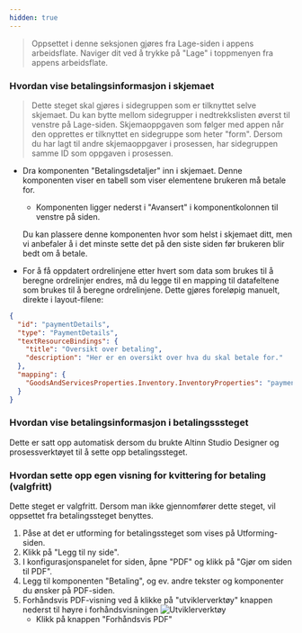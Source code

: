 ```yaml
---
hidden: true
---
```


>Oppsettet i denne seksjonen gjøres fra Lage-siden i appens arbeidsflate. Naviger dit ved å trykke på "Lage" i toppmenyen
>fra appens arbeidsflate.

### Hvordan vise betalingsinformasjon i skjemaet

> Dette steget skal gjøres i sidegruppen som er tilknyttet selve skjemaet. Du kan bytte mellom sidegrupper i 
> nedtrekkslisten øverst til venstre på Lage-siden. Skjemaoppgaven som følger med appen når den opprettes er tilknyttet
> en sidegruppe som heter "form". Dersom du har lagt til andre skjemaoppgaver i prosessen, har sidegruppen samme ID som
> oppgaven i prosessen.

- Dra komponenten "Betalingsdetaljer" inn i skjemaet. Denne komponenten viser en tabell som viser elementene brukeren må betale for.
  - Komponenten ligger nederst i "Avansert" i komponentkolonnen til venstre på siden. 

  Du kan plassere denne komponenten hvor som helst i skjemaet ditt, men vi anbefaler å i det minste sette det på den siste 
  siden før brukeren blir bedt om å betale.

- For å få oppdatert ordrelinjene etter hvert som data som brukes til å beregne ordrelinjer endres, må du legge til en mapping til
datafeltene som brukes til å beregne ordrelinjene. Dette gjøres foreløpig manuelt, direkte i layout-filene:

```json
{
  "id": "paymentDetails",
  "type": "PaymentDetails",
  "textResourceBindings": {
    "title": "Oversikt over betaling",
    "description": "Her er en oversikt over hva du skal betale for."
  },
  "mapping": {
    "GoodsAndServicesProperties.Inventory.InventoryProperties": "paymentDetails"
  }
}
```

### Hvordan vise betalingsinformasjon i betalingsssteget
Dette er satt opp automatisk dersom du brukte Altinn Studio Designer og prosessverktøyet til å sette opp betalingssteget. 

### Hvordan sette opp egen visning for kvittering for betaling (valgfritt)
Dette steget er valgfritt. Dersom man ikke gjennomfører dette steget, vil oppsettet fra betalingssteget benyttes.

1. Påse at det er utforming for betalingssteget som vises på Utforming-siden. 
2. Klikk på "Legg til ny side".
3. I konfigurasjonspanelet for siden, åpne "PDF" og klikk på "Gjør om siden til PDF".
4. Legg til komponenten "Betaling", og ev. andre tekster og komponenter du ønsker på PDF-siden.
5. Forhåndsvis PDF-visning ved å klikke på "utviklerverktøy" knappen nederst til høyre i forhåndsvisningen ![Utviklerverktøy](/altinn-studio/guides/development/payment/devtools.png)
   - Klikk på knappen "Forhåndsvis PDF"
